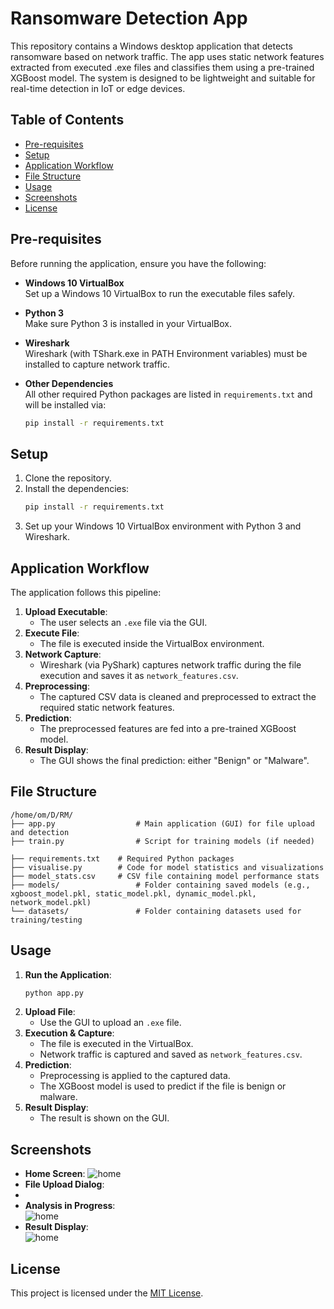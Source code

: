 
# Ransomware Detection App

This repository contains a Windows desktop application that detects ransomware based on network traffic. The app uses static network features extracted from executed .exe files and classifies them using a pre-trained XGBoost model. The system is designed to be lightweight and suitable for real-time detection in IoT or edge devices.

## Table of Contents
- [Pre-requisites](#pre-requisites)
- [Setup](#setup)
- [Application Workflow](#application-workflow)
- [File Structure](#file-structure)
- [Usage](#usage)
- [Screenshots](#screenshots)
- [License](#license)

## Pre-requisites
Before running the application, ensure you have the following:

- **Windows 10 VirtualBox**  
  Set up a Windows 10 VirtualBox to run the executable files safely.

- **Python 3**  
  Make sure Python 3 is installed in your VirtualBox.

- **Wireshark**  
  Wireshark (with TShark.exe in PATH Environment variables) must be installed to capture network traffic.

- **Other Dependencies**  
  All other required Python packages are listed in `requirements.txt` and will be installed via:
  ```bash
  pip install -r requirements.txt
  ```

## Setup
1. Clone the repository.
2. Install the dependencies:
   ```bash
   pip install -r requirements.txt
   ```
3. Set up your Windows 10 VirtualBox environment with Python 3 and Wireshark.

## Application Workflow
The application follows this pipeline:
1. **Upload Executable**:  
   - The user selects an `.exe` file via the GUI.
2. **Execute File**:  
   - The file is executed inside the VirtualBox environment.
3. **Network Capture**:  
   - Wireshark (via PyShark) captures network traffic during the file execution and saves it as `network_features.csv`.
4. **Preprocessing**:  
   - The captured CSV data is cleaned and preprocessed to extract the required static network features.
5. **Prediction**:  
   - The preprocessed features are fed into a pre-trained XGBoost model.
6. **Result Display**:  
   - The GUI shows the final prediction: either "Benign" or "Malware".

## File Structure
```
/home/om/D/RM/
├── app.py                  # Main application (GUI) for file upload and detection
├── train.py                # Script for training models (if needed)

├── requirements.txt    # Required Python packages
├── visualise.py        # Code for model statistics and visualizations
├── model_stats.csv     # CSV file containing model performance stats
├── models/                 # Folder containing saved models (e.g., xgboost_model.pkl, static_model.pkl, dynamic_model.pkl, network_model.pkl)
└── datasets/               # Folder containing datasets used for training/testing
```

## Usage
1. **Run the Application**:
   ```bash
   python app.py
   ```
2. **Upload File**:  
   - Use the GUI to upload an `.exe` file.
3. **Execution & Capture**:  
   - The file is executed in the VirtualBox.
   - Network traffic is captured and saved as `network_features.csv`.
4. **Prediction**:  
   - Preprocessing is applied to the captured data.
   - The XGBoost model is used to predict if the file is benign or malware.
5. **Result Display**:  
   - The result is shown on the GUI.

## Screenshots
- **Home Screen**:
  ![home]('screenshots/home_screen.jpeg')
- **File Upload Dialog**:
- 
- **Analysis in Progress**:  
  ![home]('screenshots/analysis.jpeg')
- **Result Display**:  
  ![home]('screenshots/result_screen.jpeg')

## License
This project is licensed under the [MIT License](LICENSE).



